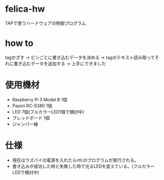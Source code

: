 # felica-hw
TAPで使うハードウェアの制御プログラム

# how to
tagかざす -> ピンごとに書き込むデータを決める -> tagのテキスト読み取ってそれに書き込むデータを追加する -> 上手にできました 

# 使用機材
- Raspberry Pi 3 Model B 1個
- Pasori RC-S380 1個
- LED 7個(フルカラーLED1個で検討中)
- ブレッドボード 1個
- ジャンパー線

# 仕様
- 現在はラズパイの電源を入れたらnfcのプログラムが実行される。
- 書き込みが成功した時と失敗した時で光るLEDを変えている。(フルカラーLEDで検討中)
